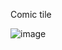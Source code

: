 Comic tile


![image](https://github.com/user-attachments/assets/310334cf-e330-47a9-8609-00499f373f92)

